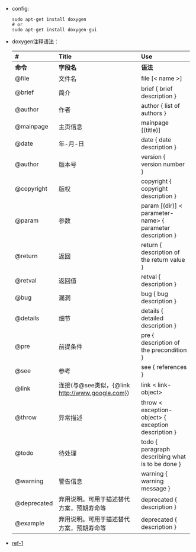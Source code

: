 - config:
  ```
  sudo apt-get install doxygen
  # or
  sudo apt-get install doxygen-gui 
  ```

- doxygen注释语法：

  | #    |                  Title                   |                                       Use|
  | :--- | :--------------------------------------  | :--------------------------------------------------- |
  |__命令__  |__字段名__|	__语法__|
  |@file	     |文件名   |file [< name >]|
  |@brief	     |简介	   |brief { brief description }|
  |@author     |作者     |author { list of authors }|
  |@mainpage   |主页信息 |mainpage [(title)]|
  |@date	     |年-月-日 |date { date description }|
  |@author     |版本号   |version { version number }|
  |@copyright  |版权     |copyright { copyright description }|
  |@param	     |参数     |param [(dir)] < parameter-name> { parameter description }|
  |@return     |返回     |return { description of the return value }|
  |@retval     |返回值   |retval { description }|
  |@bug        |漏洞   |bug { bug description }|
  |@details    |细节   |details { detailed description }|
  |@pre        |前提条件  |pre { description of the precondition }|
  |@see        |参考  |see { references }|
  |@link       |连接(与@see类似，{@link http://www.google.com})  |link < link-object>|
  |@throw      |异常描述  |throw < exception-object> { exception description }|
  |@todo       |待处理    |todo { paragraph describing what is to be done }|
  |@warning    |警告信息                               |warning { warning message }|
  |@deprecated |弃用说明。可用于描述替代方案，预期寿命等  |deprecated { description }|
  |@example    |弃用说明。可用于描述替代方案，预期寿命等  |deprecated { description }|
- [ref-1](https://zhuanlan.zhihu.com/p/510925324)
  